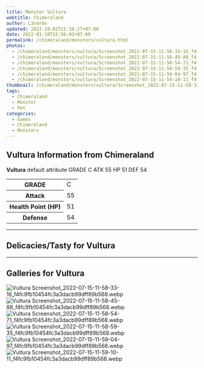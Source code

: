 ```yaml
---
title: Monster Vultura
webtitle: Chimeraland
author: L3n4r0x
updated: 2022-10-02T21:18:27+07:00
date: 2022-01-10T15:56:03+07:00
permalink: /chimeraland/monsters/vultura.html
photos:
  - /chimeraland/monsters/vultura/Screenshot_2022-07-15-11-58-33-16_f4fc9fb10454fc3a3dacb99dff89b568.webp
  - /chimeraland/monsters/vultura/Screenshot_2022-07-15-11-58-45-88_f4fc9fb10454fc3a3dacb99dff89b568.webp
  - /chimeraland/monsters/vultura/Screenshot_2022-07-15-11-58-54-71_f4fc9fb10454fc3a3dacb99dff89b568.webp
  - /chimeraland/monsters/vultura/Screenshot_2022-07-15-11-58-59-35_f4fc9fb10454fc3a3dacb99dff89b568.webp
  - /chimeraland/monsters/vultura/Screenshot_2022-07-15-11-59-04-97_f4fc9fb10454fc3a3dacb99dff89b568.webp
  - /chimeraland/monsters/vultura/Screenshot_2022-07-15-11-59-10-11_f4fc9fb10454fc3a3dacb99dff89b568.webp
thumbnail: /chimeraland/monsters/vultura/Screenshot_2022-07-15-11-58-33-16_f4fc9fb10454fc3a3dacb99dff89b568.webp
tags:
  - Chimeraland
  - Monster
  - Pet
categories:
  - Games
  - Chimeraland
  - Monsters
---
```


<section id="bootstrap-wrapper"><link rel="stylesheet" href="https://cdn.statically.io/gh/dimaslanjaka/Web-Manajemen/40ac3225/css/bootstrap-4.5-wrapper.css"/><h1>Vultura Information from Chimeraland</h1><p><b>Vultura</b> default attribute GRADE C ATK 55 HP 51 DEF 54<table><tr><th>GRADE</th><td>C</td></tr><tr><th>Attack</th><td>55</td></tr><tr><th>Health Point (HP)</th><td>51</td></tr><tr><th>Defense</th><td>54</td></tr></table></p><hr/><h2>Delicacies/Tasty for Vultura</h2><hr/><div id="gallery"><h2>Galleries for Vultura</h2><div class="row"><div class="col-lg-6 col-12"><img src="/chimeraland/monsters/vultura/Screenshot_2022-07-15-11-58-33-16_f4fc9fb10454fc3a3dacb99dff89b568.webp" alt="Vultura Screenshot_2022-07-15-11-58-33-16_f4fc9fb10454fc3a3dacb99dff89b568.webp"/></div><div class="col-lg-6 col-12"><img src="/chimeraland/monsters/vultura/Screenshot_2022-07-15-11-58-45-88_f4fc9fb10454fc3a3dacb99dff89b568.webp" alt="Vultura Screenshot_2022-07-15-11-58-45-88_f4fc9fb10454fc3a3dacb99dff89b568.webp"/></div><div class="col-lg-6 col-12"><img src="/chimeraland/monsters/vultura/Screenshot_2022-07-15-11-58-54-71_f4fc9fb10454fc3a3dacb99dff89b568.webp" alt="Vultura Screenshot_2022-07-15-11-58-54-71_f4fc9fb10454fc3a3dacb99dff89b568.webp"/></div><div class="col-lg-6 col-12"><img src="/chimeraland/monsters/vultura/Screenshot_2022-07-15-11-58-59-35_f4fc9fb10454fc3a3dacb99dff89b568.webp" alt="Vultura Screenshot_2022-07-15-11-58-59-35_f4fc9fb10454fc3a3dacb99dff89b568.webp"/></div><div class="col-lg-6 col-12"><img src="/chimeraland/monsters/vultura/Screenshot_2022-07-15-11-59-04-97_f4fc9fb10454fc3a3dacb99dff89b568.webp" alt="Vultura Screenshot_2022-07-15-11-59-04-97_f4fc9fb10454fc3a3dacb99dff89b568.webp"/></div><div class="col-lg-6 col-12"><img src="/chimeraland/monsters/vultura/Screenshot_2022-07-15-11-59-10-11_f4fc9fb10454fc3a3dacb99dff89b568.webp" alt="Vultura Screenshot_2022-07-15-11-59-10-11_f4fc9fb10454fc3a3dacb99dff89b568.webp"/></div></div></div></section>